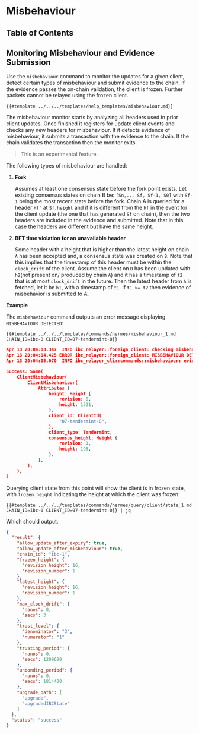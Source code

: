 # Misbehaviour

## Table of Contents
<!-- toc -->

## Monitoring Misbehaviour and Evidence Submission
Use the `misbehaviour` command to monitor the updates for a given client, detect certain types of misbehaviour and
submit evidence to the chain. If the evidence passes the on-chain validation, the client is frozen. Further packets
cannot be relayed using the frozen client.

```shell
{{#template ../../../templates/help_templates/misbehaviour.md}}
```

The misbehaviour monitor starts by analyzing all headers used in prior client updates.
Once finished it registers for update client events and checks any new headers for misbehaviour.
If it detects evidence of misbehaviour, it submits a transaction with the evidence to the chain.
If the chain validates the transaction then the monitor exits.

> This is an experimental feature.

The following types of misbehaviour are handled:
1. **Fork**

    Assumes at least one consensus state before the fork point exists.
    Let existing consensus states on chain B be: `[Sn,.., Sf, Sf-1, S0]` with `Sf-1` being
    the most recent state before the fork.
    Chain A is queried for a header `Hf'` at `Sf.height` and if it is different from the `Hf`
    in the event for the client update (the one that has generated `Sf` on chain), then the two
    headers are included in the evidence and submitted.
    Note that in this case the headers are different but have the same height.

2. **BFT time violation for an unavailable header**

    Some header with a height that is higher than the latest
    height on chain `A` has been accepted and, a consensus state was created on `B`. Note that this implies
    that the timestamp of this header must be within the `clock_drift` of the client.
    Assume the client on `B` has been updated with `h2`(not present on/ produced by chain `A`)
    and it has a timestamp of `t2` that is at most `clock_drift` in the future.
    Then the latest header from `A` is fetched, let it be `h1`, with a timestamp of `t1`.
    If `t1 >= t2` then evidence of misbehavior is submitted to A.

__Example__

The `misbehaviour` command outputs an error message displaying `MISBEHAVIOUR DETECTED`:

```shell
{{#template ../../../templates/commands/hermes/misbehaviour_1.md CHAIN_ID=ibc-0 CLIENT_ID=07-tendermint-0}}
```

```json
Apr 13 20:04:03.347  INFO ibc_relayer::foreign_client: checking misbehaviour for consensus state heights [Height { revision: 1, height: 195 }, Height { revision: 1, height: 85 }, Height { revision: 1, height: 28 }]
Apr 13 20:04:04.425 ERROR ibc_relayer::foreign_client: MISBEHAVIOUR DETECTED ClientId("07-tendermint-0") h1: Height { revision: 1, height: 195 }-Height { revision: 1, height: 85 } h2: Height { revision: 1, height: 195 }-Height { revision: 1, height: 85 }, sending evidence
Apr 13 20:04:05.070  INFO ibc_relayer_cli::commands::misbehaviour: evidence submission result [ClientMisbehaviour(ClientMisbehaviour(Attributes { height: Height { revision: 0, height: 1521 }, client_id: ClientId("07-tendermint-0"), client_type: Tendermint, consensus_height: Height { revision: 1, height: 195 } }))]

Success: Some(
    ClientMisbehaviour(
        ClientMisbehaviour(
            Attributes {
                height: Height {
                    revision: 0,
                    height: 1521,
                },
                client_id: ClientId(
                    "07-tendermint-0",
                ),
                client_type: Tendermint,
                consensus_height: Height {
                    revision: 1,
                    height: 195,
                },
            },
        ),
    ),
)
```

Querying client state from this point will show the client is in frozen state, with `frozen_height` indicating the height at which the client was frozen:
```shell
{{#template ../../../templates/commands/hermes/query/client/state_1.md CHAIN_ID=ibc-0 CLIENT_ID=07-tendermint-0}} | jq
```
Which should output:
```json
{
  "result": {
    "allow_update_after_expiry": true,
    "allow_update_after_misbehaviour": true,
    "chain_id": "ibc-1",
    "frozen_height": {
      "revision_height": 16,
      "revision_number": 1
    },
    "latest_height": {
      "revision_height": 16,
      "revision_number": 1
    },
    "max_clock_drift": {
      "nanos": 0,
      "secs": 3
    },
    "trust_level": {
      "denominator": "3",
      "numerator": "1"
    },
    "trusting_period": {
      "nanos": 0,
      "secs": 1209600
    },
    "unbonding_period": {
      "nanos": 0,
      "secs": 1814400
    },
    "upgrade_path": [
      "upgrade",
      "upgradedIBCState"
    ]
  },
  "status": "success"
}
```
